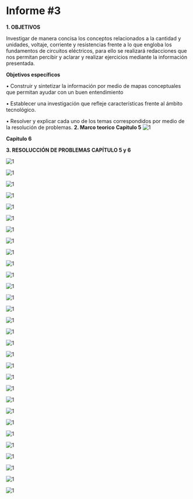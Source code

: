 # Informe #3

**1. OBJETIVOS**

Investigar de manera concisa los conceptos relacionados a la cantidad y unidades, voltaje, corriente y resistencias frente a lo que engloba los fundamentos de circuitos eléctricos, para ello se realizará redacciones que nos permitan percibir y aclarar y realizar ejercicios mediante la información presentada.

**Objetivos específicos**

• Construir y sintetizar la información por medio de mapas conceptuales que permitan ayudar con un buen entendimiento

• Establecer una investigación que refleje características frente al ámbito tecnológico.

• Resolver y explicar cada uno de los temas correspondidos por medio de la resolución de problemas.
**2. Marco teorico**
**Capitulo 5**
![1]()








**Capitulo 6**






**3. RESOLUCCIÓN DE PROBLEMAS**
**CAPÍTULO 5 y 6**

![1](https://github.com/Gomez-Erick/Fundamentos-de-circuirtos/blob/47bf5c2939c9fa9284270ae71c19f6e69382fbda/im%C3%A1genes%20tarea3/1r.PNG)

![1](https://github.com/Gomez-Erick/Fundamentos-de-circuirtos/blob/47bf5c2939c9fa9284270ae71c19f6e69382fbda/im%C3%A1genes%20tarea3/2r.PNG)

![1](https://github.com/Gomez-Erick/Fundamentos-de-circuirtos/blob/47bf5c2939c9fa9284270ae71c19f6e69382fbda/im%C3%A1genes%20tarea3/r3.PNG)

![1](https://github.com/Gomez-Erick/Fundamentos-de-circuirtos/blob/47bf5c2939c9fa9284270ae71c19f6e69382fbda/im%C3%A1genes%20tarea3/r4.PNG)

![1](https://github.com/Gomez-Erick/Fundamentos-de-circuirtos/blob/47bf5c2939c9fa9284270ae71c19f6e69382fbda/im%C3%A1genes%20tarea3/r5.PNG)

![1](https://github.com/Gomez-Erick/Fundamentos-de-circuirtos/blob/47bf5c2939c9fa9284270ae71c19f6e69382fbda/im%C3%A1genes%20tarea3/r6.PNG)

![1](https://github.com/Gomez-Erick/Fundamentos-de-circuirtos/blob/47bf5c2939c9fa9284270ae71c19f6e69382fbda/im%C3%A1genes%20tarea3/r7.PNG)

![1](https://github.com/Gomez-Erick/Fundamentos-de-circuirtos/blob/47bf5c2939c9fa9284270ae71c19f6e69382fbda/im%C3%A1genes%20tarea3/r8.PNG)

![1](https://github.com/Gomez-Erick/Fundamentos-de-circuirtos/blob/47bf5c2939c9fa9284270ae71c19f6e69382fbda/im%C3%A1genes%20tarea3/r9.PNG)

![1](https://github.com/Gomez-Erick/Fundamentos-de-circuirtos/blob/47bf5c2939c9fa9284270ae71c19f6e69382fbda/im%C3%A1genes%20tarea3/r10.PNG)

![1](https://github.com/Gomez-Erick/Fundamentos-de-circuirtos/blob/47bf5c2939c9fa9284270ae71c19f6e69382fbda/im%C3%A1genes%20tarea3/r11.PNG)

![1](https://github.com/Gomez-Erick/Fundamentos-de-circuirtos/blob/47bf5c2939c9fa9284270ae71c19f6e69382fbda/im%C3%A1genes%20tarea3/r12.PNG)

![1](https://github.com/Gomez-Erick/Fundamentos-de-circuirtos/blob/47bf5c2939c9fa9284270ae71c19f6e69382fbda/im%C3%A1genes%20tarea3/r13.PNG)

![1](https://github.com/Gomez-Erick/Fundamentos-de-circuirtos/blob/47bf5c2939c9fa9284270ae71c19f6e69382fbda/im%C3%A1genes%20tarea3/r14.PNG)

![1](https://github.com/Gomez-Erick/Fundamentos-de-circuirtos/blob/47bf5c2939c9fa9284270ae71c19f6e69382fbda/im%C3%A1genes%20tarea3/r15.PNG)

![1](https://github.com/Gomez-Erick/Fundamentos-de-circuirtos/blob/47bf5c2939c9fa9284270ae71c19f6e69382fbda/im%C3%A1genes%20tarea3/r16.PNG)

![1](https://github.com/Gomez-Erick/Fundamentos-de-circuirtos/blob/47bf5c2939c9fa9284270ae71c19f6e69382fbda/im%C3%A1genes%20tarea3/r17.PNG)

![1](https://github.com/Gomez-Erick/Fundamentos-de-circuirtos/blob/47bf5c2939c9fa9284270ae71c19f6e69382fbda/im%C3%A1genes%20tarea3/r18.PNG)

![1](https://github.com/Gomez-Erick/Fundamentos-de-circuirtos/blob/47bf5c2939c9fa9284270ae71c19f6e69382fbda/im%C3%A1genes%20tarea3/r19.PNG)

![1](https://github.com/Gomez-Erick/Fundamentos-de-circuirtos/blob/47bf5c2939c9fa9284270ae71c19f6e69382fbda/im%C3%A1genes%20tarea3/r20.PNG)

![1](https://github.com/Gomez-Erick/Fundamentos-de-circuirtos/blob/47bf5c2939c9fa9284270ae71c19f6e69382fbda/im%C3%A1genes%20tarea3/r21.PNG)

![1](https://github.com/Gomez-Erick/Fundamentos-de-circuirtos/blob/47bf5c2939c9fa9284270ae71c19f6e69382fbda/im%C3%A1genes%20tarea3/r22.PNG)

![1](https://github.com/Gomez-Erick/Fundamentos-de-circuirtos/blob/47bf5c2939c9fa9284270ae71c19f6e69382fbda/im%C3%A1genes%20tarea3/r23.PNG)

![1](https://github.com/Gomez-Erick/Fundamentos-de-circuirtos/blob/47bf5c2939c9fa9284270ae71c19f6e69382fbda/im%C3%A1genes%20tarea3/r24.PNG)

![1](https://github.com/Gomez-Erick/Fundamentos-de-circuirtos/blob/47bf5c2939c9fa9284270ae71c19f6e69382fbda/im%C3%A1genes%20tarea3/r25.PNG)

![1](https://github.com/Gomez-Erick/Fundamentos-de-circuirtos/blob/47bf5c2939c9fa9284270ae71c19f6e69382fbda/im%C3%A1genes%20tarea3/r26.PNG)

![1](https://github.com/Gomez-Erick/Fundamentos-de-circuirtos/blob/47bf5c2939c9fa9284270ae71c19f6e69382fbda/im%C3%A1genes%20tarea3/r27.PNG)

![1](https://github.com/Gomez-Erick/Fundamentos-de-circuirtos/blob/47bf5c2939c9fa9284270ae71c19f6e69382fbda/im%C3%A1genes%20tarea3/r28.PNG)

![1](https://github.com/Gomez-Erick/Fundamentos-de-circuirtos/blob/47bf5c2939c9fa9284270ae71c19f6e69382fbda/im%C3%A1genes%20tarea3/r29.PNG)

![1](https://github.com/Gomez-Erick/Fundamentos-de-circuirtos/blob/47bf5c2939c9fa9284270ae71c19f6e69382fbda/im%C3%A1genes%20tarea3/r30.PNG)
